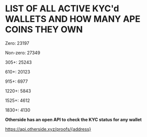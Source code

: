 # LIST OF ALL ACTIVE KYC'd WALLETS AND HOW MANY APE COINS THEY OWN

Zero: 23197

Non-zero: 27349

305+: 25243

610+: 20123

915+: 6977

1220+: 5843

1525+: 4612

1830+: 4130

**Otherside has an open API to check the KYC status for any wallet**

https://api.otherside.xyz/proofs/{address}
